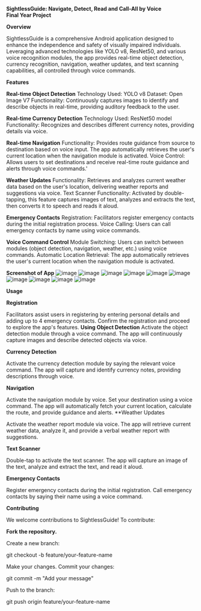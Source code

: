 **SightlessGuide: Navigate, Detect, Read and Call-All by Voice**  
**Final Year Project**

**Overview**

SightlessGuide is a comprehensive Android application designed to enhance the independence and safety of visually impaired individuals. Leveraging advanced technologies like YOLO v8, ResNet50, and various voice recognition modules, the app provides real-time object detection, currency recognition, navigation, weather updates, and text scanning capabilities, all controlled through voice commands.

**Features**

**Real-time Object Detection**
Technology Used: YOLO v8
Dataset: Open Image V7
Functionality: Continuously captures images to identify and describe objects in real-time, providing auditory feedback to the user.


**Real-time Currency Detection**
Technology Used: ResNet50 model
Functionality: Recognizes and describes different currency notes, providing details via voice.


**Real-time Navigation**
Functionality: Provides route guidance from source to destination based on voice input. The app automatically retrieves the user's current location when the navigation module is activated.
Voice Control: Allows users to set destinations and receive real-time route guidance and alerts through voice commands.'


**Weather Updates**
Functionality: Retrieves and analyzes current weather data based on the user's location, delivering weather reports and suggestions via voice.
Text Scanner
Functionality: Activated by double-tapping, this feature captures images of text, analyzes and extracts the text, then converts it to speech and reads it aloud.


**Emergency Contacts**
Registration: Facilitators register emergency contacts during the initial registration process.
Voice Calling: Users can call emergency contacts by name using voice commands.


**Voice Command Control**
Module Switching: Users can switch between modules (object detection, navigation, weather, etc.) using voice commands.
Automatic Location Retrieval: The app automatically retrieves the user's current location when the navigation module is activated.


**Screenshot of App**
![image](https://github.com/Soban71/SightlessGuide-Navigate-Detect-Read-and-Call---All-by-Voice/assets/93777909/e8ee4996-6779-4180-9946-970f9c9430b0)
![image](https://github.com/Soban71/SightlessGuide-Navigate-Detect-Read-and-Call---All-by-Voice/assets/93777909/23608e9c-a9c6-4a03-9f1e-7b537ce22706)
![image](https://github.com/Soban71/SightlessGuide-Navigate-Detect-Read-and-Call---All-by-Voice/assets/93777909/221de256-bfb8-47e5-9f59-9c98c024b80b)
![image](https://github.com/Soban71/SightlessGuide-Navigate-Detect-Read-and-Call---All-by-Voice/assets/93777909/44a8075c-6e57-494e-ab24-b63924be504a)
![image](https://github.com/Soban71/SightlessGuide-Navigate-Detect-Read-and-Call---All-by-Voice/assets/93777909/2440767a-8164-430c-987b-0f94fadfdb49)
![image](https://github.com/Soban71/SightlessGuide-Navigate-Detect-Read-and-Call---All-by-Voice/assets/93777909/a346b9ac-0232-4c0a-8c8d-b1301e2259c8)
![image](https://github.com/Soban71/SightlessGuide-Navigate-Detect-Read-and-Call---All-by-Voice/assets/93777909/7819ce9f-4c4e-42fd-bc4a-0da66cecc2f8)
![image](https://github.com/Soban71/SightlessGuide-Navigate-Detect-Read-and-Call---All-by-Voice/assets/93777909/ff061b39-af27-4011-ade7-124e3712596e)
![image](https://github.com/Soban71/SightlessGuide-Navigate-Detect-Read-and-Call---All-by-Voice/assets/93777909/23397d16-4edd-4c61-b22d-4bcb8e81373b)
![image](https://github.com/Soban71/SightlessGuide-Navigate-Detect-Read-and-Call---All-by-Voice/assets/93777909/ae613faa-8dcc-472c-a587-1779c8022864)




**Usage**


**Registration**

Facilitators assist users in registering by entering personal details and adding up to 4 emergency contacts.
Confirm the registration and proceed to explore the app's features.
**Using Object Detection**
Activate the object detection module through a voice command.
The app will continuously capture images and describe detected objects via voice.


**Currency Detection**

Activate the currency detection module by saying the relevant voice command.
The app will capture and identify currency notes, providing descriptions through voice.

**Navigation**

Activate the navigation module by voice.
Set your destination using a voice command.
The app will automatically fetch your current location, calculate the route, and provide guidance and alerts.
**Weather Updates

Activate the weather report module via voice.
The app will retrieve current weather data, analyze it, and provide a verbal weather report with suggestions.

**Text Scanner**

Double-tap to activate the text scanner.
The app will capture an image of the text, analyze and extract the text, and read it aloud.


**Emergency Contacts**

Register emergency contacts during the initial registration.
Call emergency contacts by saying their name using a voice command.





**Contributing**


We welcome contributions to SightlessGuide! To contribute:


**Fork the repository.**

Create a new branch:

git checkout -b feature/your-feature-name


Make your changes.
Commit your changes:

git commit -m "Add your message"

Push to the branch:

git push origin feature/your-feature-name
